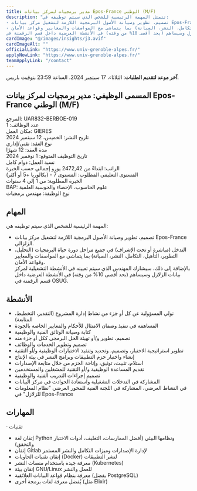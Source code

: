 ```yaml
---
title: مدير برمجيات لمركز بيانات Epos-France الوطني (M/F)
description: "تتمثل المهمة الرئيسية للشخص الذي سيتم توظيفه في:
- تصميم، تطوير وصيانة الأصول البرمجية اللازمة لتشغيل مركز بيانات Epos-France الزلزالي.
- التدخل (مباشرة أو تحت الإشراف) في جميع مراحل دورة حياة البرمجيات (التحليل، التطوير، التأهيل، التكامل، النشر، الصيانة) بما يتماشى مع المواصفات والمعايير وقواعد الأمان.
بالإضافة إلى ذلك، سيشارك المهندس الذي سيتم تعيينه في الأنشطة التشغيلية لمركز بيانات الزلازل وسيساهم (بحد أقصى 10% من وقته) في الأنشطة العرضية داخل قسم الرقمنة في OSUG."
cardImage: "@/images/insights/j3.avif"
cardImageAlt: ""
officialLink: "https://www.univ-grenoble-alpes.fr/"
applyNowLink: "https://www.univ-grenoble-alpes.fr/"
teamApplyLink: "/contact"
---
```


**آخر موعد لتقديم الطلبات**: الثلاثاء، 17 سبتمبر 2024، الساعة 23:59 بتوقيت باريس.

## المسمى الوظيفي: مدير برمجيات لمركز بيانات Epos-France الوطني (M/F)

المرجع: UAR832-BERBOE-019  
عدد الوظائف: 1  
مكان العمل: GIERES  
تاريخ النشر: الخميس، 12 سبتمبر 2024  
نوع العقد: تقني/إداري  
مدة العقد: 12 شهرًا  
تاريخ التوظيف المتوقع: 1 نوفمبر 2024  
نسبة العمل: دوام كامل  
الراتب: ابتداءً من 2472,42 يورو إجمالي حسب الخبرة  
المستوى التعليمي المطلوب: المستوى 7 - (بكالوريا +5 أو أكثر)  
الخبرة المطلوبة: من 1 إلى 4 سنوات  
BAP: علوم الحاسوب، الإحصاء والحوسبة العلمية  
نوع الوظيفة: مهندس برمجيات

## المهام

المهمة الرئيسية للشخص الذي سيتم توظيفه هي:  
- تصميم، تطوير وصيانة الأصول البرمجية اللازمة لتشغيل مركز بيانات Epos-France الزلزالي.  
- التدخل (مباشرة أو تحت الإشراف) في جميع مراحل دورة حياة البرمجيات (التحليل، التطوير، التأهيل، التكامل، النشر، الصيانة) بما يتماشى مع المواصفات والمعايير وقواعد الأمان.  
بالإضافة إلى ذلك، سيشارك المهندس الذي سيتم تعيينه في الأنشطة التشغيلية لمركز بيانات الزلازل وسيساهم (بحد أقصى 10% من وقته) في الأنشطة العرضية داخل قسم الرقمنة في OSUG.

## الأنشطة

- تولي المسؤولية عن كل أو جزء من نشاط إدارة المشروع (التقدير، التخطيط، المتابعة)  
- المساهمة في تنفيذ وضمان الامتثال للأحكام والمعايير الخاصة بالجودة  
- كتابة وصيانة الوثائق الفنية والوظيفية  
- تصميم، تطوير و/أو تهيئة الحل البرمجي ككل أو جزء منه  
- تصميم وتطوير الخدمات والوظائف  
- تطوير استراتيجية الاختبار، وتصميم، وتحديد وتنفيذ الاختبارات الوظيفية و/أو التقنية  
- إنشاء واختبار حزم التطبيقات وبرامج النشر في بيئة الإنتاج  
- استلام، تثبيت، توثيق، وإتاحة الحزم من خلال متابعة الإصدارات  
- تقديم المساعدة الوظيفية و/أو التقنية للمشغلين والمستخدمين  
- تصميم إجراءات التدريب الفنية والوظيفية  
- المشاركة في التدخلات التشغيلية واستعادة الحوادث في مركز البيانات  
- في النشاط العرضي، المشاركة في اللجنة الفنية للمحور العرضي "نظام المعلومات للزلازل" في Epos-France

## المهارات

· تقنيات
* إتقان لغة Python ونظامها البيئي (أفضل الممارسات، التغليف، أدوات الاختبار والتحقق)
* إتقان Gitlab لإدارة الإصدارات وميزات التكامل والنشر المستمر
* إتقان تقنيات الحاويات (Docker) لنشر التطبيقات
* معرفة جيدة باستخدام منصات النشر (Kubernetes)
* إتقان بيئة GNU/Linux للعمل والنشر
* معرفة بنظام قواعد البيانات العلائقية (يفضل PostgreSQL)
* يُفضل معرفة لغات برمجة أخرى (مثل Elixir)
